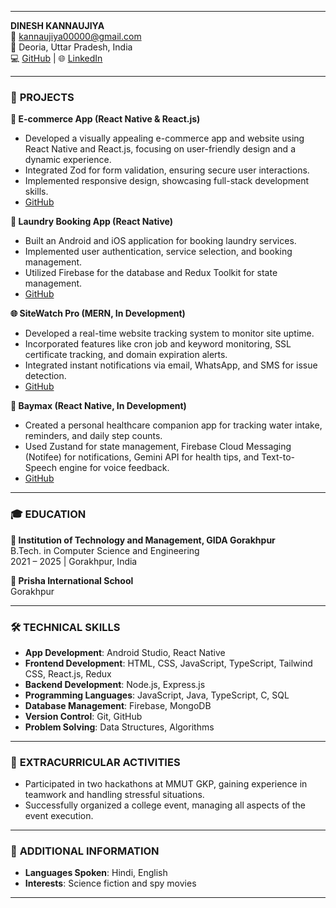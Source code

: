 

---

**DINESH KANNAUJIYA**  
📧 [kannaujiya00000@gmail.com](mailto:kannaujiya00000@gmail.com)   
📍 Deoria, Uttar Pradesh, India  
💻 [GitHub](https://github.com/Dinesh7571) | 🌐 [LinkedIn](https://www.linkedin.com/in/dinesh-kannaujiya-985719205/)

---

### 💼 **PROJECTS**  

**🛒 E-commerce App (React Native & React.js)**  
- Developed a visually appealing e-commerce app and website using React Native and React.js, focusing on user-friendly design and a dynamic experience.  
- Integrated Zod for form validation, ensuring secure user interactions.  
- Implemented responsive design, showcasing full-stack development skills.  
- [GitHub](https://github.com/Dinesh7571/Ecommerce-in-react-native)

**🧺 Laundry Booking App (React Native)**  
- Built an Android and iOS application for booking laundry services.  
- Implemented user authentication, service selection, and booking management.  
- Utilized Firebase for the database and Redux Toolkit for state management.  
- [GitHub](https://github.com/Dinesh7571/Laundry/tree/laundry2.0)

**🌐 SiteWatch Pro (MERN, In Development)**  
- Developed a real-time website tracking system to monitor site uptime.  
- Incorporated features like cron job and keyword monitoring, SSL certificate tracking, and domain expiration alerts.  
- Integrated instant notifications via email, WhatsApp, and SMS for issue detection.  
-  [GitHub](https://github.com/Dinesh7571/SiteWatch-Mern-)

**🤖 Baymax (React Native, In Development)**  
- Created a personal healthcare companion app for tracking water intake, reminders, and daily step counts.  
- Used Zustand for state management, Firebase Cloud Messaging (Notifee) for notifications, Gemini API for health tips, and Text-to-Speech engine for voice feedback.  
-  [GitHub](https://github.com/Dinesh7571/Baymax)

---

### 🎓 **EDUCATION**  

**🏫 Institution of Technology and Management, GIDA Gorakhpur**  
B.Tech. in Computer Science and Engineering  
2021 – 2025 | Gorakhpur, India  

**🏫 Prisha International School**  
Gorakhpur  

---

### 🛠️ **TECHNICAL SKILLS**  
- **App Development**: Android Studio, React Native  
- **Frontend Development**: HTML, CSS, JavaScript, TypeScript, Tailwind CSS, React.js, Redux  
- **Backend Development**: Node.js, Express.js  
- **Programming Languages**: JavaScript, Java, TypeScript, C, SQL  
- **Database Management**: Firebase, MongoDB  
- **Version Control**: Git, GitHub  
- **Problem Solving**: Data Structures, Algorithms  

---

### 🎯 **EXTRACURRICULAR ACTIVITIES**  
- Participated in two hackathons at MMUT GKP, gaining experience in teamwork and handling stressful situations.  
- Successfully organized a college event, managing all aspects of the event execution.

---

### 🌟 **ADDITIONAL INFORMATION**  
- **Languages Spoken**: Hindi, English  
- **Interests**: Science fiction and spy movies  

---
